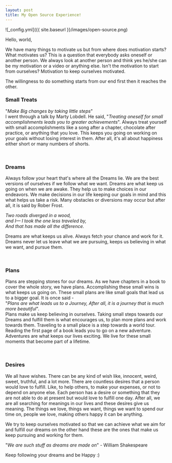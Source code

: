 ```yaml
---
layout: post
title: My Open Source Experience!
---
```


![_config.yml]({{ site.baseurl }}/images/open-source.png)

Hello, world,

We have many things to motivate us but from where does motivation starts?
What motivates us? This is a question that everybody asks oneself or another person. We always look at another person and think yes he/she can be my motivation or a video or anything else. Isn't the motivation to start from ourselves? Motivation to keep ourselves motivated.

The willingness to do something starts from our end first then it reaches the other.

### Small Treats
"*Make Big changes by taking little steps*" <br>
I went through a talk by Marty Lobdell. He said, "*Treating oneself for small accomplishments leads you to greater achievements*". Always treat yourself with small accomplishments like a song after a chapter, chocolate after practice, or anything that you love. This keeps you going on working on your goals without losing interest in them. After all, it's all about happiness either short or many numbers of shorts.

<br>

### Dreams
Always follow your heart that's where all the Dreams lie. We are the best versions of ourselves if we follow what we want. Dreams are what keep us going on when we are awake. They help us to make choices in our endeavors. We make decisions in our life keeping our goals in mind and this what helps us take a risk. Many obstacles or diversions may occur but after all, it is said by Rober Frost.

*Two roads diverged in a wood, <br>
and I— I took the one less traveled by, <br> 
And that has made all the difference.* <br>

Dreams are what keeps us alive. Always fetch your chance and work for it. Dreams never let us leave what we are pursuing, keeps us believing in what we want, and pursue them.

<br>

### Plans
Plans are stepping stones for our dreams. As we have chapters in a book to cover the whole story, we have plans. Accomplishing these small wins is what keeps us going on. These small plans are like small goals that lead us to a bigger goal. It is once said - 
<br> "*Plans are what leads us to a Journey, After all, it is a journey that is much more beautiful*". 
<br> Plans make us keep believing in ourselves. Taking small steps towards our Dreams and fulfill them is what encourages us, to plan more plans and work towards them. Traveling to a small place is a step towards a world tour. Reading the first page of a book leads you to go on a new adventure. Adventures are what keeps our lives exciting. We live for these small moments that become part of a lifetime.

<br>

### Desires
We all have wishes. There can be any kind of wish like, innocent, weird, sweet, truthful, and a lot more. There are countless desires that a person would love to fulfill. Like, to help others, to make your expenses, or not to depend on anyone else. Each person has a desire or something that they are not able to do at present but would love to fulfill one day. After all, we are all searching for meanings in our lives and these desires give us meaning. The things we love, things we want, things we want to spend our time on, people we love, making others happy it can be anything.


We try to keep ourselves motivated so that we can achieve what we aim for and fulfill our dreams on the other hand these are the ones that make us keep pursuing and working for them.

"*We are such stuff as dreams are made on*" - William Shakespeare

Keep following your dreams and be Happy :)
